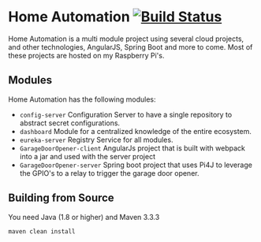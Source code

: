 Home Automation [![Build Status](https://travis-ci.org/ndrone/HomeAutomation.svg?branch=develop)](https://travis-ci.org/ndrone/HomeAutomation)
======

Home Automation is a multi module project using several cloud projects, and other technologies, AngularJS, Spring Boot and more to come. Most of these projects are hosted on my Raspberry Pi's.

Modules
------

Home Automation has the following modules:

  - ```config-server``` Configuration Server to have a single repository to abstract secret configurations.
  - ```dashboard``` Module for a centralized knowledge of the entire ecosystem.
  - ```eureka-server``` Registry Service for all modules. 
  - ```GarageDoorOpener-client``` AngularJs project that is built with webpack into a jar and used with the server project
  - ```GarageDoorOpener-server``` Spring boot project that uses Pi4J to leverage the GPIO's to a relay to trigger the garage door opener.
  
Building from Source
----

You need Java (1.8 or higher) and Maven 3.3.3

```maven clean install```